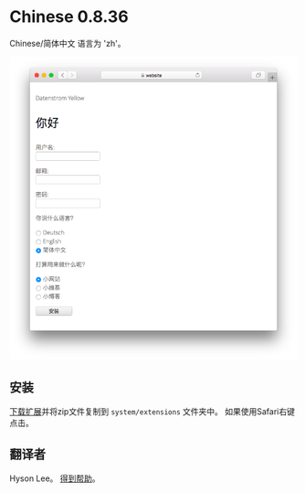 # Chinese 0.8.36

Chinese/简体中文 语言为 'zh'。

<p align="center"><img src="chinese-screenshot.png?raw=true" alt="Screenshot"></p>

## 安装

[下载扩展](https://github.com/datenstrom/yellow-extensions/raw/main/downloads/chinese.zip)并将zip文件复制到 `system/extensions` 文件夹中。 如果使用Safari右键点击。

## 翻译者

Hyson Lee。 [得到帮助](https://datenstrom.se/yellow/help/)。
